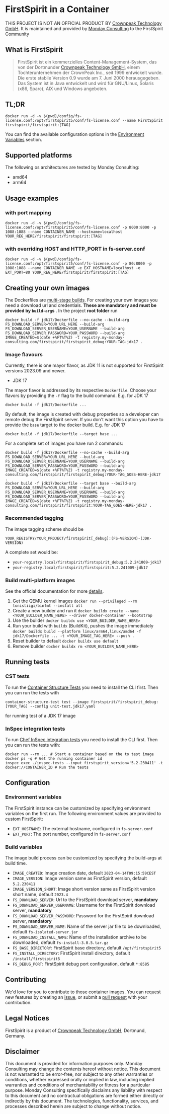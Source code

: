 # FirstSpirit in a Container

THIS PROJECT IS NOT AN OFFICIAL PRODUCT BY [Crownpeak Technology GmbH](https://www.e-spirit.com/). It is maintained and
provided by [Monday Consulting](https://www.monday-consulting.com/) to the FirstSpirit Community

## What is FirstSpirit

> FirstSpirit ist ein kommerzielles Content-Management-System, das von der
> Dortmunder [Crownpeak Technology GmbH](https://www.e-spirit.com/), einem Tochterunternehmen der CrownPeak Inc., seit
> 1999 entwickelt wurde. Die erste stabile Version 0.9 wurde am 7. Juni 2000 herausgegeben. Das System ist in Java
> entwickelt und wird für GNU/Linux, Solaris (x86, Sparc), AIX und Windows angeboten.

## TL;DR

```console
docker run -d -v $(pwd)/config/fs-license.conf:/opt/firstspirit5/conf/fs-license.conf --name FirstSpirit firstspirit/firstspirit:[TAG]
```

You can find the available configuration options in the [Environment Variables](#environment-variables) section.

## Supported platforms

The following os architectures are tested by Monday Consulting:

- amd64
- arm64

## Usage examples

### with port mapping

```console
docker run -d -v $(pwd)/config/fs-license.conf:/opt/firstspirit5/conf/fs-license.conf -p 8000:8000 -p 1088:1088 --name CONTAINER_NAME --hostname=localhost YOUR_REG_HERE/firstspirit/firstspirit:[TAG]
```

### with overriding HOST and HTTP_PORT in fs-server.conf

```console
docker run -d -v $(pwd)/config/fs-license.conf:/opt/firstspirit5/conf/fs-license.conf -p 80:8000 -p 1088:1088 --name CONTAINER_NAME -e EXT_HOSTNAME=localhost -e EXT_PORT=80 YOUR_REG_HERE/firstspirit/firstspirit:[TAG]
```

## Creating your own images

The Dockerfiles are [multi-stage builds](https://docs.docker.com/build/building/multi-stage/). For creating your own
images you need a download url and credentials. **These are mandatory and must be provided by `build-arg`s** . In the
project **root folder** run

```console
docker build -f jdk17/Dockerfile --no-cache --build-arg FS_DOWNLOAD_SERVER=YOUR_URL_HERE --build-arg FS_DOWNLOAD_SERVER_USERNAME=YOUR_USERNAME --build-arg FS_DOWNLOAD_SERVER_PASSWORD=YOUR_PASSWORD --build-arg IMAGE_CREATED=$(date +%FT%T%Z) -t registry.my-monday-consulting.com/firstspirit/firstspirit_debug:YOUR-TAG-jdk17 .
```

### Image flavours

Currently, there is one mayor flavor, as JDK 11 is not supported for FirstSpirit versions 2023.09 and newer.

- JDK 17

The mayor flavor is addressed by its respective `Dockerfile`. Choose your flavors by providing the `-f` flag to the
build command. E.g. for JDK 17

```console
docker build -f jdk17/Dockerfile ...
```

By default, the image is created with debug properties so a developer can remote debug the FirstSpirit server. If you
don't want this option you have to provide the `base` target to the docker build. E.g. for JDK 17

```console
docker build -f jdk17/Dockerfile --target base ...
```

For a complete set of images you have run 2 commands:

```console
docker build -f jdk17/Dockerfile --no-cache --build-arg FS_DOWNLOAD_SERVER=YOUR_URL_HERE --build-arg FS_DOWNLOAD_SERVER_USERNAME=YOUR_USERNAME --build-arg FS_DOWNLOAD_SERVER_PASSWORD=YOUR_PASSWORD --build-arg IMAGE_CREATED=$(date +%FT%T%Z) -t registry.my-monday-consulting.com/firstspirit/firstspirit_debug:YOUR-TAG_GOES-HERE-jdk17 .
docker build -f jdk17/Dockerfile --target base --build-arg FS_DOWNLOAD_SERVER=YOUR_URL_HERE --build-arg FS_DOWNLOAD_SERVER_USERNAME=YOUR_USERNAME --build-arg FS_DOWNLOAD_SERVER_PASSWORD=YOUR_PASSWORD --build-arg IMAGE_CREATED=$(date +%FT%T%Z) -t registry.my-monday-consulting.com/firstspirit/firstspirit:YOUR-TAG_GOES-HERE-jdk17 .
```

### Recommended tagging

The image tagging scheme should be

```
YOUR_REGISTRY/YOUR_PROJECT/firstspirit[_debug]:(FS-VERSION)-(JDK-VERSION)
```

A complete set would be:

- `your-registry.local/firstspirit/firstspirit_debug:5.2.241009-jdk17`
- `your-registry.local/firstspirit/firstspirit:5.2.241009-jdk17`

### Build multi-platform images

See the official documentation for more [details](https://docs.docker.com/build/building/multi-platform/).

1. Get the QEMU kernel images `docker run --privileged --rm tonistiigi/binfmt --install all`
2. Create a new builder and run it `docker buildx create --name <YOUR_BUILDER_NAME_HERE> --driver docker-container --bootstrap`
3. Use the builder `docker buildx use <YOUR_BUILDER_NAME_HERE>`
4. Run your build with `buildx` (BuildKit), pushes the image immediately `docker buildx build --platform linux/arm64,linux/amd64 -f jdk17/Dockerfile ... -t <YOUR_IMAGE_TAG_HERE> --push .`
5. Reset builder to default `docker buildx use default`
6. Remove builder `docker buildx rm <YOUR_BUILDER_NAME_HERE>`

## Running tests

### CST tests

To run the [Container Structure Tests](https://github.com/GoogleContainerTools/container-structure-test) you need to
install the CLI first. Then you can run the tests with

```console
container-structure-test test --image firstspirit/firstspirit_debug:[YOUR_TAG] --config unit-test.jdk17.yaml
```

for running test of a JDK 17 image

### InSpec integration tests

To run [Chef InSpec integration tests](https://docs.chef.io/inspec/) you need to install the CLI first. Then you can run
the tests with:

```console
docker run --rm ... # Start a container based on the to test image
docker ps -q # Get the running container id
inspec exec ./inspec-tests --input firstspirit_version='5.2.230411' -t docker://CONTAINER_ID # Run the tests
```

## Configuration

### Environment variables

The FirstSpirit instance can be customized by specifying environment variables on the first run. The following
environment values are provided to custom FirstSpirit:

- `EXT_HOSTNAME`: The external hostname, configured in `fs-server.conf`
- `EXT_PORT`: The port number, configured in `fs-server.conf`

### Build variables

The image build process can be customized by specifying the build-args at build time.

- `IMAGE_CREATED`: Image creation date, default `2023-04-14T09:15:59CEST`
- `IMAGE_VERSION`: Image version same as FirstSpirit version, default `5.2.230411`
- `IMAGE_VERSION_SHORT`: Image short version same as FirstSpirit version short name, default `2023.4`
- `FS_DOWNLOAD_SERVER`: Url to the FirstSpirit download server, **mandatory**
- `FS_DOWNLOAD_SERVER_USERNAME`: Username for the FirstSpirit download server, **mandatory**
- `FS_DOWNLOAD_SERVER_PASSWORD`: Password for the FirstSpirit download server, **mandatory**
- `FS_DOWNLOAD_SERVER_NAME`: Name of the server jar file to be downloaded, default `fs-isolated-server.jar`
- `FS_DOWNLOAD_INSTALL_NAME`: Name of the installation archive to be downloaded, default `fs-install-3.0.5.tar.gz`
- `FS_BASE_DIRECTORY`: FirstSpirit base directory, default `/opt/firstspirit5`
- `FS_INSTALL_DIRECTORY`: FirstSpirit install directory, default `/install/firstspirit5`
- `FS_DEBUG_PORT`: FirstSpirit debug port configuration, default `*:8585`

## Contributing

We'd love for you to contribute to those container images. You can request new features by creating
an [issue](https://github.com/monday-consulting/firstspirit-docker/issues/new), or submit
a [pull request](https://github.com/monday-consulting/firstspirit-docker/pulls) with your contribution.

## Legal Notices

FirstSpirit is a product of [Crownpeak Technology GmbH](https://www.e-spirit.com/), Dortmund, Germany.

## Disclaimer

This document is provided for information purposes only. Monday Consulting may change the contents hereof without
notice. This document is not warranted to be error-free, nor subject to any other warranties or conditions, whether
expressed orally or implied in law, including implied warranties and conditions of merchantability or fitness for a
particular purpose. Monday Consulting specifically disclaims any liability with respect to this document and no
contractual obligations are formed either directly or indirectly by this document. The technologies, functionality,
services, and processes described herein are subject to change without notice.
